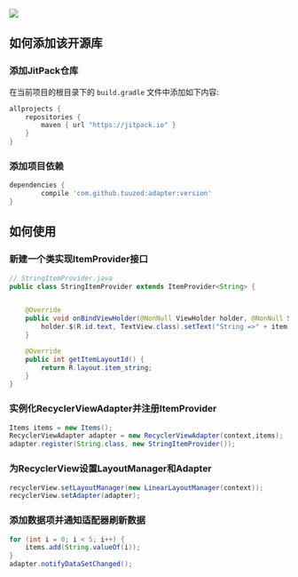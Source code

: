 [![](https://jitpack.io/v/TuuZed/Adapter.svg)](https://jitpack.io/#TuuZed/Adapter)
## 如何添加该开源库
### 添加JitPack仓库
在当前项目的根目录下的 `build.gradle` 文件中添加如下内容:
```groovy
allprojects {
    repositories {
        maven { url "https://jitpack.io" }
    }
}
```
### 添加项目依赖
```groovy
dependencies {
        compile 'com.github.tuuzed:adapter:version'
}
```
## 如何使用
### 新建一个类实现ItemProvider接口
```java
// StringItemProvider.java
public class StringItemProvider extends ItemProvider<String> {


    @Override
    public void onBindViewHolder(@NonNull ViewHolder holder, @NonNull String item, int position) {
        holder.$(R.id.text, TextView.class).setText("String =>" + item);
    }

    @Override
    public int getItemLayoutId() {
        return R.layout.item_string;
    }
}

```
### 实例化RecyclerViewAdapter并注册ItemProvider
```java
Items items = new Items();
RecyclerViewAdapter adapter = new RecyclerViewAdapter(context,items);
adapter.register(String.class, new StringItemProvider());
```
### 为RecyclerView设置LayoutManager和Adapter
```java
recyclerView.setLayoutManager(new LinearLayoutManager(context));
recyclerView.setAdapter(adapter);
```
### 添加数据项并通知适配器刷新数据
```java
for (int i = 0; i < 5; i++) {
    items.add(String.valueOf(i));
}
adapter.notifyDataSetChanged();
```
